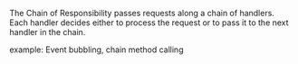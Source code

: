 The Chain of Responsibility passes requests along a chain of handlers. Each handler decides either to process the request or to pass it to the next handler in the chain.

example:
Event bubbling, chain method calling
